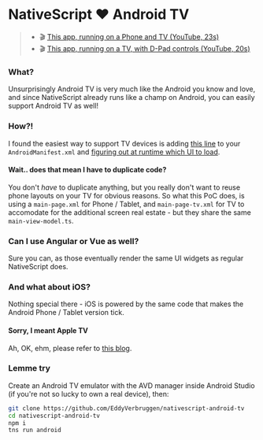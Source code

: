 # NativeScript ❤️ Android TV

> * 🎬 [This app, running on a Phone and TV (YouTube, 23s)](https://www.youtube.com/watch?v=b9Wv0IzN3ts)
> * 🎬 [This app, running on a TV, with D-Pad controls (YouTube, 20s)](https://www.youtube.com/watch?v=HjxvDxbAOW0)

### What?
Unsurprisingly Android TV is very much like the Android you know and love,
and since NativeScript already runs like a champ on Android, you can easily
support Android TV as well!

### How?!
I found the easiest way to support TV devices is adding [this line](https://github.com/EddyVerbruggen/nativescript-android-tv/blob/3b3201e979bff762cc4bc36ad04eb946cb48bd6d/app/App_Resources/Android/AndroidManifest.xml#L48) to your `AndroidManifest.xml`
and [figuring out at runtime which UI to load](https://github.com/EddyVerbruggen/nativescript-android-tv/blob/db3848abc508d700ecb80e320c5e5374b1f2073b/app/app.ts#L6-L19).

#### Wait.. does that mean I have to duplicate code?
You don't *have* to duplicate anything, but you really don't want to reuse phone layouts on your TV
for obvious reasons. So what this PoC does, is using a `main-page.xml` for Phone / Tablet, and `main-page-tv.xml`
for TV to accomodate for the additional screen real estate - but they share the same `main-view-model.ts`.

### Can I use Angular or Vue as well?
Sure you can, as those eventually render the same UI widgets as regular NativeScript does.

### And what about iOS?
Nothing special there - iOS is powered by the same code that makes the Android Phone / Tablet version tick.

#### Sorry, I meant Apple TV
Ah, OK, ehm, please refer to [this blog](https://www.nativescript.org/blog/running-the-nativescript-runtime-for-ios-on-apple-tv).

### Lemme try
Create an Android TV emulator with the AVD manager inside Android Studio (if you're not so lucky to own a real device), then:
 
```bash
git clone https://github.com/EddyVerbruggen/nativescript-android-tv
cd nativescript-android-tv
npm i
tns run android
```
